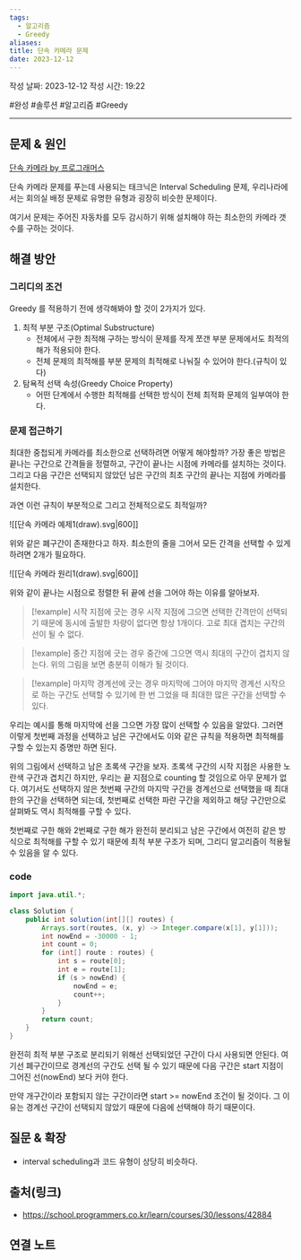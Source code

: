 ```yaml
---
tags:
  - 알고리즘
  - Greedy
aliases: 
title: 단속 카메라 문제
date: 2023-12-12
---
```

작성 날짜: 2023-12-12
작성 시간: 19:22

#완성 #솔루션 #알고리즘 #Greedy

----

## 문제 & 원인
[단속 카메라 by 프로그래머스](https://school.programmers.co.kr/learn/courses/30/lessons/42884) 

단속 카메라 문제를 푸는데 사용되는 태크닉은 Interval Scheduling 문제, 우리나라에서는 회의실 배정 문제로 유명한 유형과 굉장히 비슷한 문제이다.

여기서 문제는 주어진 자동차를 모두 감시하기 위해 설치해야 하는 최소한의 카메라 갯수를 구하는 것이다.
## 해결 방안

### 그리디의 조건
Greedy 를 적용하기 전에 생각해봐야 할 것이 2가지가 있다.

1. 최적 부분 구조(Optimal Substructure)
	- 전체에서 구한 최적해 구하는 방식이 문제를 작게 쪼갠 부분 문제에서도 최적의 해가 적용되야 한다.
	- 전체 문제의 최적해를 부분 문제의 최적해로 나눠질 수 있어야 한다.(규칙이 있다)
2. 탐욕적 선택 속성(Greedy Choice Property)
	- 어떤 단계에서 수행한 최적해를 선택한 방식이 전체 최적화 문제의 일부여야 한다.

### 문제 접근하기

최대한 중첩되게 카메라를 최소한으로 선택하려면 어떻게 해야할까? 가장 좋은 방법은 끝나는 구간으로 간격들을 정렬하고, 구간이 끝나는 시점에 카메라를 설치하는 것이다. 그리고 다음 구간은 선택되지 않았던 남은 구간의 최초 구간의 끝나는 지점에 카메라를 설치한다.

과연 이런 규칙이 부분적으로 그리고 전체적으로도 최적일까?

![[단속 카메라 예제1(draw).svg|600]]

위와 같은 폐구간이 존재한다고 하자. 최소한의 줄을 그어서 모든 간격을 선택할 수 있게 하려면 2개가 필요하다. 

![[단속 카메라 원리1(draw).svg|600]]

위와 같이 끝나는 시점으로 정렬한 뒤 끝에 선을 그어야 하는 이유를 알아보자.

>[!example] 시작 지점에 긋는 경우
>시작 지점에 그으면 선택한 간격만이 선택되기 때문에 동시에 출발한 차량이 없다면 항상 1개이다.  고로 최대 겹치는 구간의 선이 될 수 없다.


>[!example] 중간 지점에 긋는 경우
>중간에 그으면 역시 최대의 구간이 겹치지 않는다. 위의 그림을 보면 충분히 이해가 될 것이다.


>[!example] 마지막 경계선에 긋는 경우
>마지막에 그어야 마지막 경계선 시작으로 하는 구간도 선택할 수 있기에 한 번 그었을 때 최대한 많은 구간을 선택할 수 있다.


우리는 예시를 통해 마지막에 선을 그으면 가장 많이 선택할 수 있음을 알았다.  그러면 이렇게 첫번째 과정을 선택하고 남은 구간에서도 이와 같은 규칙을 적용하면 최적해를 구할 수 있는지 증명만 하면 된다.

위의 그림에서 선택하고 남은 초록색 구간을 보자.  초록색 구간의 시작 지점은 사용한 노란색 구간과 겹치긴 하지만,  우리는 끝 지점으로 counting 할 것임으로 아무 문제가 없다. 여기서도 선택하지 않은 첫번째 구간의 마지막 구간을 경계선으로 선택했을 때 최대한의 구간을 선택하면 되는데, 첫번째로 선택한 파란 구간을 제외하고 해당 구간만으로 살펴봐도 역시 최적해를 구할 수 있다. 

첫번째로 구한 해와 2번째로 구한 해가 완전히 분리되고 남은 구간에서 여전히 같은 방식으로 최적해를 구할 수 있기 때문에 최적 부분 구조가 되며, 그리디 알고리즘이 적용될 수 있음을 알 수 있다.


### code
```java
import java.util.*;

class Solution {
    public int solution(int[][] routes) {
        Arrays.sort(routes, (x, y) -> Integer.compare(x[1], y[1]));
        int nowEnd = -30000 - 1;
        int count = 0;
        for (int[] route : routes) {
            int s = route[0];
            int e = route[1];
            if (s > nowEnd) {
                nowEnd = e;
                count++;
            }
        }
        return count;
    }
}
```

완전히 최적 부분 구조로 분리되기 위해선 선택되었던 구간이 다시 사용되면 안된다.  여기선 폐구간이므로 경계선의 구간도 선택 될 수 있기 때문에 다음 구간은 start 지점이 그어진 선(nowEnd) 보다 커야 한다.

만약 개구간이라 포함되지 않는 구간이라면 start >= nowEnd 조건이 될 것이다. 그 이유는 경계선 구간이 선택되지 않았기 때문에 다음에 선택해야 하기 때문이다.

## 질문 & 확장

- interval scheduling과 코드 유형이 상당히 비슷하다.

## 출처(링크)
- https://school.programmers.co.kr/learn/courses/30/lessons/42884

## 연결 노트










